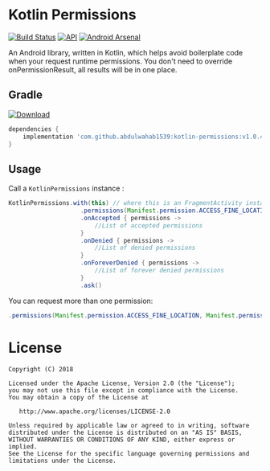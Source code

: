 # Kotlin Permissions

[![Build Status](https://travis-ci.org/superjobru/kotlin-permissions.svg?branch=master)](https://travis-ci.org/superjobru/kotlin-permissions) [![API](https://img.shields.io/badge/API-14%2B-brightgreen.svg?style=flat)](https://android-arsenal.com/api?level=14)
[![Android Arsenal](https://img.shields.io/badge/Android%20Arsenal-KotlinPermissions-brightgreen.svg?style=flat)](https://android-arsenal.com/details/1/7238)

An Android library, written in Kotlin, which helps avoid boilerplate code when your request runtime permissions. You don't need to override onPermissionResult, all results will be in one place.

## Gradle
[ ![Download](https://api.bintray.com/packages/superjob/android/kotlin-permissions/images/download.svg) ](https://bintray.com/superjob/android/kotlin-permissions/_latestVersion)
```gradle
dependencies {
    implementation 'com.github.abdulwahab1539:kotlin-permissions:v1.0.4'
}
```

## Usage

Call a `KotlinPermissions` instance :

```java
KotlinPermissions.with(this) // where this is an FragmentActivity instance
                    .permissions(Manifest.permission.ACCESS_FINE_LOCATION)
                    .onAccepted { permissions ->
                   		//List of accepted permissions
                    }
                    .onDenied { permissions ->
                   		//List of denied permissions
                    }
                    .onForeverDenied { permissions ->
                   		//List of forever denied permissions
                    }
                    .ask()
```

You can request more than one permission: 
```java
.permissions(Manifest.permission.ACCESS_FINE_LOCATION, Manifest.permission.CAMERA)
```
# License

```
Copyright (C) 2018

Licensed under the Apache License, Version 2.0 (the "License");
you may not use this file except in compliance with the License.
You may obtain a copy of the License at

   http://www.apache.org/licenses/LICENSE-2.0

Unless required by applicable law or agreed to in writing, software
distributed under the License is distributed on an "AS IS" BASIS,
WITHOUT WARRANTIES OR CONDITIONS OF ANY KIND, either express or implied.
See the License for the specific language governing permissions and
limitations under the License.
```
